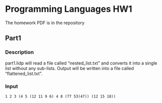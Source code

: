 # Programming Languages HW1

The homework PDF is in the repository

## Part1

### Description
part1.lidp will read a file called “nested_list.txt” and converts it into a single list without any sub-lists. Output will be written into a file called “flattened_list.txt”.

### Input
```
1 2 3 (4 5 (12 11 9 6) 4 8 (77 53(47)) (12 15 18))
```


